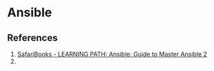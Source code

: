 Ansible
=======

## References

1. [SafariBooks - LEARNING PATH: Ansible: Guide to Master Ansible 2](https://www.safaribooksonline.com/learning-paths/learning-path-ansible/9781789345216/)
2. 